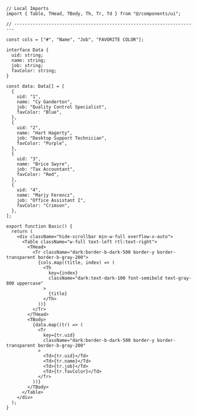 ﻿```tsx
// Local Imports
import { Table, THead, TBody, Th, Tr, Td } from "@/components/ui";

// ----------------------------------------------------------------------

const cols = ["#", "Name", "Job", "FAVORITE COLOR"];

interface Data {
  uid: string;
  name: string;
  job: string;
  favColor: string;
}

const data: Data[] = [
  {
    uid: "1",
    name: "Cy Ganderton",
    job: "Quality Control Specialist",
    favColor: "Blue",
  },
  {
    uid: "2",
    name: "Hart Hagerty",
    job: "Desktop Support Technician",
    favColor: "Purple",
  },
  {
    uid: "3",
    name: "Brice Swyre",
    job: "Tax Accountant",
    favColor: "Red",
  },
  {
    uid: "4",
    name: "Marjy Ferencz",
    job: "Office Assistant I",
    favColor: "Crimson",
  },
];

export function Basic() {
  return (
    <div className="hide-scrollbar min-w-full overflow-x-auto">
      <Table className="w-full text-left rtl:text-right">
        <THead>
          <Tr className="dark:border-b-dark-500 border-y border-transparent border-b-gray-200">
            {cols.map((title, index) => (
              <Th
                key={index}
                className="dark:text-dark-100 font-semibold text-gray-800 uppercase"
              >
                {title}
              </Th>
            ))}
          </Tr>
        </THead>
        <TBody>
          {data.map((tr) => (
            <Tr
              key={tr.uid}
              className="dark:border-b-dark-500 border-y border-transparent border-b-gray-200"
            >
              <Td>{tr.uid}</Td>
              <Td>{tr.name}</Td>
              <Td>{tr.job}</Td>
              <Td>{tr.favColor}</Td>
            </Tr>
          ))}
        </TBody>
      </Table>
    </div>
  );
}

```

